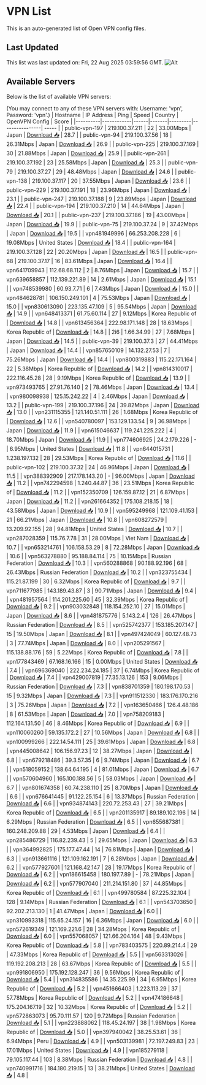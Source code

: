 # VPN List

This is an auto-generated list of Open VPN config files.

## Last Updated

This list was last updated on: Fri, 22 Aug 2025 03:59:56 GMT.
![Alt](https://repobeats.axiom.co/api/embed/186b98318ef1479477931607c1ad7d823f12451f.svg "Repobeats analytics image")

## Available Servers

Below is the list of available VPN servers:

(You may connect to any of these VPN servers with: Username: 'vpn', Password: 'vpn'.)
| Hostname | IP Address | Ping | Speed | Country | OpenVPN Config | Score |
|----------|------------|------|-------|---------|----------------| ----- |
| public-vpn-197 | 219.100.37.211 | 22 | 33.00Mbps | Japan | [Download 📥](./configs/server_0_JP.ovpn) | 28.7 |
| public-vpn-94 | 219.100.37.56 | 18 | 26.31Mbps | Japan | [Download 📥](./configs/server_1_JP.ovpn) | 26.9 |
| public-vpn-225 | 219.100.37.169 | 30 | 21.88Mbps | Japan | [Download 📥](./configs/server_2_JP.ovpn) | 25.9 |
| public-vpn-261 | 219.100.37.192 | 23 | 25.58Mbps | Japan | [Download 📥](./configs/server_3_JP.ovpn) | 25.3 |
| public-vpn-79 | 219.100.37.27 | 29 | 48.48Mbps | Japan | [Download 📥](./configs/server_4_JP.ovpn) | 24.6 |
| public-vpn-138 | 219.100.37.117 | 20 | 37.55Mbps | Japan | [Download 📥](./configs/server_5_JP.ovpn) | 23.6 |
| public-vpn-229 | 219.100.37.191 | 18 | 23.96Mbps | Japan | [Download 📥](./configs/server_6_JP.ovpn) | 23.1 |
| public-vpn-247 | 219.100.37.188 | 9 | 23.89Mbps | Japan | [Download 📥](./configs/server_7_JP.ovpn) | 22.4 |
| public-vpn-194 | 219.100.37.210 | 14 | 44.64Mbps | Japan | [Download 📥](./configs/server_8_JP.ovpn) | 20.1 |
| public-vpn-237 | 219.100.37.186 | 19 | 43.00Mbps | Japan | [Download 📥](./configs/server_9_JP.ovpn) | 19.9 |
| public-vpn-75 | 219.100.37.24 | 9 | 37.42Mbps | Japan | [Download 📥](./configs/server_10_JP.ovpn) | 19.5 |
| vpn481949996 | 66.253.208.228 | 6 | 19.08Mbps | United States | [Download 📥](./configs/server_11_US.ovpn) | 18.4 |
| public-vpn-164 | 219.100.37.128 | 22 | 20.20Mbps | Japan | [Download 📥](./configs/server_12_JP.ovpn) | 16.5 |
| public-vpn-68 | 219.100.37.17 | 16 | 83.61Mbps | Japan | [Download 📥](./configs/server_13_JP.ovpn) | 16.4 |
| vpn641709943 | 112.68.68.112 | 2 | 8.76Mbps | Japan | [Download 📥](./configs/server_14_JP.ovpn) | 15.7 |
| vpn639658857 | 112.139.221.89 | 14 | 2.61Mbps | Japan | [Download 📥](./configs/server_15_JP.ovpn) | 15.1 |
| vpn748539980 | 60.93.7.71 | 6 | 7.43Mbps | Japan | [Download 📥](./configs/server_16_JP.ovpn) | 15.0 |
| vpn484628781 | 106.150.249.101 | 4 | 75.53Mbps | Japan | [Download 📥](./configs/server_17_JP.ovpn) | 15.0 |
| vpn830613090 | 223.135.47.109 | 5 | 95.54Mbps | Japan | [Download 📥](./configs/server_18_JP.ovpn) | 14.9 |
| vpn648413371 | 61.75.60.114 | 27 | 9.12Mbps | Korea Republic of | [Download 📥](./configs/server_19_KR.ovpn) | 14.8 |
| vpn613456364 | 222.98.171.148 | 28 | 18.63Mbps | Korea Republic of | [Download 📥](./configs/server_20_KR.ovpn) | 14.8 |
| 2i6 | 1.66.34.99 | 27 | 7.68Mbps | Japan | [Download 📥](./configs/server_21_JP.ovpn) | 14.5 |
| public-vpn-39 | 219.100.37.3 | 27 | 44.41Mbps | Japan | [Download 📥](./configs/server_22_JP.ovpn) | 14.4 |
| vpn857650109 | 14.132.27.53 | 7 | 75.26Mbps | Japan | [Download 📥](./configs/server_23_JP.ovpn) | 14.4 |
| vpn800319883 | 115.22.171.164 | 22 | 5.38Mbps | Korea Republic of | [Download 📥](./configs/server_24_KR.ovpn) | 14.2 |
| vpn814310017 | 222.116.45.28 | 28 | 9.19Mbps | Korea Republic of | [Download 📥](./configs/server_25_KR.ovpn) | 13.9 |
| vpn973493765 | 27.91.76.140 | 2 | 78.46Mbps | Japan | [Download 📥](./configs/server_26_JP.ovpn) | 13.4 |
| vpn980098938 | 125.15.242.22 | 4 | 2.46Mbps | Japan | [Download 📥](./configs/server_27_JP.ovpn) | 13.2 |
| public-vpn-199 | 219.100.37.196 | 24 | 39.82Mbps | Japan | [Download 📥](./configs/server_28_JP.ovpn) | 13.0 |
| vpn231115355 | 121.140.51.111 | 26 | 1.68Mbps | Korea Republic of | [Download 📥](./configs/server_29_KR.ovpn) | 12.6 |
| vpn540780097 | 153.129.133.54 | 9 | 36.98Mbps | Japan | [Download 📥](./configs/server_30_JP.ovpn) | 11.9 |
| vpn615046637 | 119.241.225.222 | 4 | 18.70Mbps | Japan | [Download 📥](./configs/server_31_JP.ovpn) | 11.9 |
| vpn774606925 | 24.2.179.226 | - | 6.95Mbps | United States | [Download 📥](./configs/server_32_US.ovpn) | 11.8 |
| vpn644015731 | 1.238.197.132 | 28 | 29.53Mbps | Korea Republic of | [Download 📥](./configs/server_33_KR.ovpn) | 11.6 |
| public-vpn-102 | 219.100.37.32 | 24 | 46.96Mbps | Japan | [Download 📥](./configs/server_34_JP.ovpn) | 11.5 |
| vpn388392909 | 217.178.143.20 | - | 96.00Mbps | Japan | [Download 📥](./configs/server_35_JP.ovpn) | 11.2 |
| vpn742294598 | 1.240.44.87 | 36 | 23.51Mbps | Korea Republic of | [Download 📥](./configs/server_36_KR.ovpn) | 11.2 |
| vpn152350709 | 126.159.87.12 | 21 | 6.87Mbps | Japan | [Download 📥](./configs/server_37_JP.ovpn) | 11.2 |
| vpn261664352 | 175.108.218.15 | 18 | 43.58Mbps | Japan | [Download 📥](./configs/server_38_JP.ovpn) | 10.9 |
| vpn595249968 | 121.109.41.153 | 21 | 66.21Mbps | Japan | [Download 📥](./configs/server_39_JP.ovpn) | 10.8 |
| vpn608272579 | 13.209.92.155 | 28 | 94.81Mbps | United States | [Download 📥](./configs/server_40_US.ovpn) | 10.7 |
| vpn287028359 | 115.76.7.78 | 31 | 28.00Mbps | Viet Nam | [Download 📥](./configs/server_41_VN.ovpn) | 10.7 |
| vpn653214761 | 106.158.53.29 | 8 | 72.28Mbps | Japan | [Download 📥](./configs/server_42_JP.ovpn) | 10.6 |
| vpn563278880 | 95.188.84.114 | 75 | 10.15Mbps | Russian Federation | [Download 📥](./configs/server_43_RU.ovpn) | 10.3 |
| vpn560288868 | 90.188.92.196 | 68 | 26.43Mbps | Russian Federation | [Download 📥](./configs/server_44_RU.ovpn) | 10.2 |
| vpn323755434 | 115.21.87.199 | 30 | 6.32Mbps | Korea Republic of | [Download 📥](./configs/server_45_KR.ovpn) | 9.7 |
| vpn711677985 | 143.189.43.87 | 3 | 90.71Mbps | Japan | [Download 📥](./configs/server_46_JP.ovpn) | 9.4 |
| vpn481957564 | 114.201.225.60 | 45 | 32.39Mbps | Korea Republic of | [Download 📥](./configs/server_47_KR.ovpn) | 9.2 |
| vpn903032848 | 118.154.252.10 | 27 | 15.01Mbps | Japan | [Download 📥](./configs/server_48_JP.ovpn) | 8.6 |
| vpn481875776 | 5.143.2.4 | 126 | 26.47Mbps | Russian Federation | [Download 📥](./configs/server_49_RU.ovpn) | 8.5 |
| vpn525742377 | 153.185.207.147 | 15 | 19.50Mbps | Japan | [Download 📥](./configs/server_50_JP.ovpn) | 8.1 |
| vpn497424049 | 60.127.48.73 | 3 | 77.74Mbps | Japan | [Download 📥](./configs/server_51_JP.ovpn) | 8.0 |
| vpn205291567 | 115.138.88.176 | 59 | 5.22Mbps | Korea Republic of | [Download 📥](./configs/server_52_KR.ovpn) | 7.8 |
| vpn177843469 | 67.168.16.166 | 15 | 0.00Mbps | United States | [Download 📥](./configs/server_53_US.ovpn) | 7.4 |
| vpn696369040 | 222.234.24.185 | 37 | 6.74Mbps | Korea Republic of | [Download 📥](./configs/server_54_KR.ovpn) | 7.4 |
| vpn429007819 | 77.35.13.126 | 153 | 9.06Mbps | Russian Federation | [Download 📥](./configs/server_55_RU.ovpn) | 7.3 |
| vpn838701359 | 180.198.170.53 | 15 | 9.32Mbps | Japan | [Download 📥](./configs/server_56_JP.ovpn) | 7.3 |
| vpn911512330 | 183.176.170.216 | 3 | 75.26Mbps | Japan | [Download 📥](./configs/server_57_JP.ovpn) | 7.2 |
| vpn163650466 | 126.4.48.186 | 8 | 61.53Mbps | Japan | [Download 📥](./configs/server_58_JP.ovpn) | 7.0 |
| vpn758209183 | 112.164.131.50 | 46 | 8.46Mbps | Korea Republic of | [Download 📥](./configs/server_59_KR.ovpn) | 6.9 |
| vpn110060260 | 59.135.172.2 | 27 | 10.56Mbps | Japan | [Download 📥](./configs/server_60_JP.ovpn) | 6.8 |
| vpn100999266 | 222.14.54.111 | 25 | 39.61Mbps | Japan | [Download 📥](./configs/server_61_JP.ovpn) | 6.8 |
| vpn445008642 | 106.156.97.23 | 12 | 38.27Mbps | Japan | [Download 📥](./configs/server_62_JP.ovpn) | 6.8 |
| vpn679218486 | 39.3.57.35 | 6 | 9.74Mbps | Japan | [Download 📥](./configs/server_63_JP.ovpn) | 6.7 |
| vpn518059152 | 138.64.64.195 | 4 | 81.01Mbps | Japan | [Download 📥](./configs/server_64_JP.ovpn) | 6.7 |
| vpn570604960 | 165.100.188.56 | 5 | 58.03Mbps | Japan | [Download 📥](./configs/server_65_JP.ovpn) | 6.7 |
| vpn801674358 | 60.74.238.110 | 25 | 8.70Mbps | Japan | [Download 📥](./configs/server_66_JP.ovpn) | 6.6 |
| vpn676641445 | 91.122.25.154 | 6 | 13.37Mbps | Russian Federation | [Download 📥](./configs/server_67_RU.ovpn) | 6.6 |
| vpn934874143 | 220.72.253.43 | 27 | 39.21Mbps | Korea Republic of | [Download 📥](./configs/server_68_KR.ovpn) | 6.5 |
| vpn201135917 | 89.189.102.196 | 14 | 6.29Mbps | Russian Federation | [Download 📥](./configs/server_69_RU.ovpn) | 6.5 |
| vpn655687381 | 160.248.209.88 | 29 | 4.53Mbps | Japan | [Download 📥](./configs/server_70_JP.ovpn) | 6.4 |
| vpn285486729 | 116.82.239.43 | 5 | 29.65Mbps | Japan | [Download 📥](./configs/server_71_JP.ovpn) | 6.3 |
| vpn364992825 | 175.177.47.44 | 14 | 76.81Mbps | Japan | [Download 📥](./configs/server_72_JP.ovpn) | 6.3 |
| vpn913661116 | 121.109.162.191 | 7 | 6.28Mbps | Japan | [Download 📥](./configs/server_73_JP.ovpn) | 6.2 |
| vpn577927601 | 121.168.42.147 | 28 | 19.17Mbps | Korea Republic of | [Download 📥](./configs/server_74_KR.ovpn) | 6.2 |
| vpn186615458 | 180.197.7.89 | - | 78.21Mbps | Japan | [Download 📥](./configs/server_75_JP.ovpn) | 6.2 |
| vpn577907040 | 211.214.151.80 | 37 | 44.85Mbps | Korea Republic of | [Download 📥](./configs/server_76_KR.ovpn) | 6.1 |
| vpn499780584 | 87.225.32.104 | 128 | 9.14Mbps | Russian Federation | [Download 📥](./configs/server_77_RU.ovpn) | 6.1 |
| vpn543703650 | 92.202.213.130 | 1 | 41.47Mbps | Japan | [Download 📥](./configs/server_78_JP.ovpn) | 6.0 |
| vpn310993318 | 115.65.24.157 | 16 | 6.36Mbps | Japan | [Download 📥](./configs/server_79_JP.ovpn) | 6.0 |
| vpn572619349 | 121.169.221.6 | 28 | 34.28Mbps | Korea Republic of | [Download 📥](./configs/server_80_KR.ovpn) | 6.0 |
| vpn557068057 | 121.66.204.164 | 48 | 9.43Mbps | Korea Republic of | [Download 📥](./configs/server_81_KR.ovpn) | 5.8 |
| vpn783403575 | 220.89.214.4 | 29 | 47.33Mbps | Korea Republic of | [Download 📥](./configs/server_82_KR.ovpn) | 5.5 |
| vpn563313026 | 119.192.208.213 | 28 | 63.67Mbps | Korea Republic of | [Download 📥](./configs/server_83_KR.ovpn) | 5.5 |
| vpn991806950 | 175.192.128.247 | 36 | 9.56Mbps | Korea Republic of | [Download 📥](./configs/server_84_KR.ovpn) | 5.4 |
| vpn314835586 | 14.35.225.99 | 34 | 6.95Mbps | Korea Republic of | [Download 📥](./configs/server_85_KR.ovpn) | 5.2 |
| vpn451666403 | 1.223.113.29 | 37 | 57.78Mbps | Korea Republic of | [Download 📥](./configs/server_86_KR.ovpn) | 5.2 |
| vpn474186648 | 175.204.167.19 | 32 | 10.32Mbps | Korea Republic of | [Download 📥](./configs/server_87_KR.ovpn) | 5.2 |
| vpn572863073 | 95.70.111.57 | 120 | 9.72Mbps | Russian Federation | [Download 📥](./configs/server_88_RU.ovpn) | 5.1 |
| vpn223888062 | 118.45.24.197 | 38 | 1.98Mbps | Korea Republic of | [Download 📥](./configs/server_89_KR.ovpn) | 5.0 |
| vpn397940042 | 38.25.53.61 | 36 | 6.94Mbps | Peru | [Download 📥](./configs/server_90_PE.ovpn) | 4.9 |
| vpn503139981 | 72.197.249.83 | 23 | 17.01Mbps | United States | [Download 📥](./configs/server_91_US.ovpn) | 4.9 |
| vpn185279118 | 79.105.117.44 | 103 | 8.38Mbps | Russian Federation | [Download 📥](./configs/server_92_RU.ovpn) | 4.8 |
| vpn740991716 | 184.180.219.15 | 13 | 38.21Mbps | United States | [Download 📥](./configs/server_93_US.ovpn) | 4.8 |
